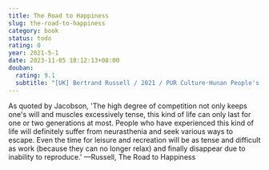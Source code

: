 ```yaml
---
title: The Road to Happiness
slug: the-road-to-happiness
category: book
status: todo
rating: 0
year: 2021-5-1
date: 2023-11-05 18:12:13+08:00
douban:
  rating: 9.1
  subtitle: "[UK] Bertrand Russell / 2021 / PUR Culture·Hunan People's Publishing House"
---
```


As quoted by Jacobson, 'The high degree of competition not only keeps one's will and muscles excessively tense, this kind of life can only last for one or two generations at most. People who have experienced this kind of life will definitely suffer from neurasthenia and seek various ways to escape. Even the time for leisure and recreation will be as tense and difficult as work (because they can no longer relax) and finally disappear due to inability to reproduce.' —Russell, The Road to Happiness

